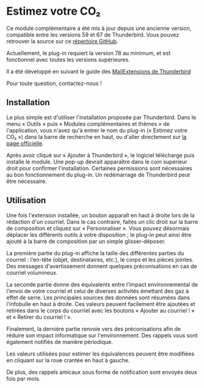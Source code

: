 # Estimez votre CO₂
Ce module complémentaire a été mis à jour depuis une ancienne version, compatible entre les versions 59 et 67 de Thunderbird. Vous pouvez retrouver la source sur ce [répertoire GitHub](https://github.com/INSIDE-information-systems/CO2emissions_email_plugin).

Actuellement, le plug-in requiert la version 78 au minimum, et est fonctionnel avec toutes les versions supérieures.

Il a été développé en suivant le guide des [MailExtensions de Thunderbird](https://developer.thunderbird.net/add-ons/mailextensions)

Pour toute question, contactez-nous !

## Installation
Le plus simple est d'utiliser l'installation proposée par Thunderbird. Dans le menu « Outils » puis « Modules complémentaires et thèmes » de l'application, vous n'avez qu'à entrer le nom du plug-in (« Estimez votre CO₂ ») dans la barre de recherche en haut, ou d'aller directement sur [la page officielle](https://addons.thunderbird.net/en-GB/thunderbird/addon/estimez-votre-co2/).

Après avoir cliqué sur « Ajouter à Thunderbird », le logiciel télécharge puis installe le module. Une pop-up devrait apparaître dans le coin supérieur droit pour confirmer l'installation. Certaines permissions sont nécessaires au bon fonctionnement du plug-in. Un redémarrage de Thunderbird peut être nécessaire.

## Utilisation
Une fois l'extension installée, un bouton apparaît en haut à droite lors de la rédaction d'un courriel. Dans le cas contraire, faites un clic droit sur la barre de composition et cliquez sur « Personnaliser ». Vous pouvez désormais déplacer les différents outils à votre disposition ; le plug-in peut ainsi être ajouté à la barre de composition par un simple glisser-déposer.

La première partie du plug-in affiche la taille des différentes parties du courriel : l'en-tête (objet, destinataires, etc.), le corps et les pièces jointes. Des messages d'avertissement donnent quelques préconisations en cas de courriel volumineux.

La seconde partie donne des équivalents entre l'impact environnemental de l'envoi de votre courriel et celui de diverses activités émettant des gaz à effet de serre. Les principales sources des données sont résumées dans l'infobulle en haut à droite. Ces valeurs peuvent facilement être ajoutées et retirées dans le corps du courriel avec les boutons « Ajouter au courriel ! » et « Retirer du courriel ! ».

Finalement, la dernière partie renvoie vers des préconisations afin de réduire son impact informatique sur l'environnement. Des rappels vous sont également notifiés de manière périodique.

Les valeurs utilisées pour estimer les équivalences peuvent être modifiées en cliquant sur la roue crantée en haut à gauche.

De plus, des rappels amicaux sous forme de notification sont envoyés deux fois par mois.